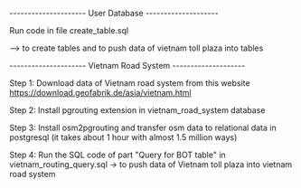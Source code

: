--------------------- User Database --------------------

Run code in file create_table.sql 

--> to create tables and to push data of vietnam toll plaza into tables 

--------------------- Vietnam Road System --------------------

Step 1: Download data of Vietnam road system from this website https://download.geofabrik.de/asia/vietnam.html

Step 2: Install pgrouting extension in vietnam_road_system database 

Step 3: Install osm2pgrouting and transfer osm data to relational data in postgresql (it takes about 1 hour with almost 1.5 million ways)

Step 4: Run the SQL code of part "Query for BOT table" in vietnam_routing_query.sql -> to push data of Vietnam toll plaza into vietnam road system